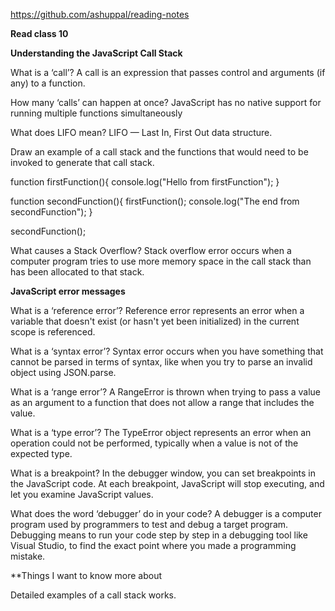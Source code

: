 https://github.com/ashuppal/reading-notes

**Read class 10**

**Understanding the JavaScript Call Stack**

What is a ‘call’?
A call is an expression that passes control and arguments (if any) to a function.

How many ‘calls’ can happen at once?
JavaScript has no native support for running multiple functions simultaneously

What does LIFO mean?
LIFO — Last In, First Out data structure.

Draw an example of a call stack and the functions that would need to be invoked to generate that call stack.

function firstFunction(){
  console.log("Hello from firstFunction");
}

function secondFunction(){
  firstFunction();
  console.log("The end from secondFunction");
}

secondFunction();

What causes a Stack Overflow?
Stack overflow error occurs when a computer program tries to use more memory space in the call stack than has been allocated to that stack.

**JavaScript error messages**

What is a ‘reference error’?
Reference error represents an error when a variable that doesn't exist (or hasn't yet been initialized) in the current scope is referenced.

What is a ‘syntax error’?
Syntax error occurs when you have something that cannot be parsed in terms of syntax, like when you try to parse an invalid object using JSON.parse.

What is a ‘range error’?
A RangeError is thrown when trying to pass a value as an argument to a function that does not allow a range that includes the value. 

What is a ‘type error’?
The TypeError object represents an error when an operation could not be performed, typically when a value is not of the expected type. 

What is a breakpoint?
In the debugger window, you can set breakpoints in the JavaScript code.
At each breakpoint, JavaScript will stop executing, and let you examine JavaScript values. 

What does the word ‘debugger’ do in your code?
A debugger is a computer program used by programmers to test and debug a target program.
Debugging means to run your code step by step in a debugging tool like Visual Studio, to find the exact point where you made a programming mistake.

**Things I want to know more about

Detailed examples of a call stack works.
